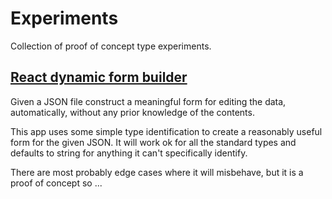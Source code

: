# Experiments

Collection of proof of concept type experiments.

## [React dynamic form builder](./react-dynamic-form-builder/build/)

Given a JSON file construct a meaningful form for editing the data,
automatically, without any prior knowledge of the contents.

This app uses some simple type identification to create a reasonably useful form
for the given JSON. It will work ok for all the standard types and defaults to
string for anything it can't specifically identify.

There are most probably edge cases where it will misbehave, but it is a proof of
concept so ...

